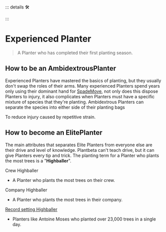 ::: details 🛠



:::

# Experienced Planter

> A Planter who has completed their first planting season.

## How to be an AmbidextrousPlanter

Experienced Planters have mastered the basics of planting, but they usually don't swap the roles of their arms. Many experienced Planters spend years only using their dominant hand for [SpadeMove](), not only does this dispose Planters to injury, it also complicates when Planters must have a specific mixture of species that they're planting. Ambidextrous Planters can separate the species into either side of their planting bags 

To reduce injury caused by repetitive strain.



## How to become an ElitePlanter

The main attributes that separates Elite Planters from everyone else are their drive and level of knowledge. Plantbeta can't teach drive, but it can give Planters every tip and trick. The planting term for a Planter who plants the most trees is a "**Highballer**".

Crew Highballer
- A Planter who plants the most trees on their crew.

Company Highballer
- A Planter who plants the most trees in their company. 

[Record setting Highballer](https://globalnews.ca/news/9071471/quebecer-guinness-world-record-tree-planting/)
- Planters like Antoine Moses who planted over 23,000 trees in a single day.


